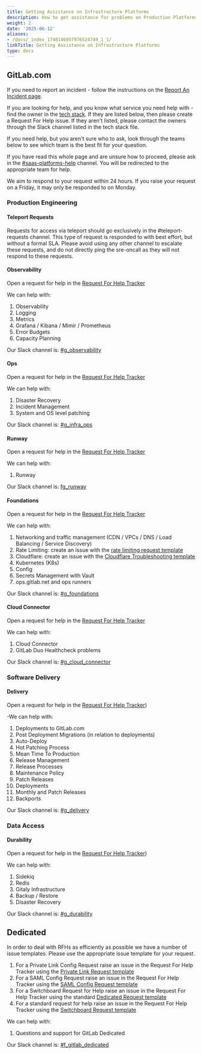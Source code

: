 ```yaml
---
title: Getting Assistance on Infrastructure Platforms
description: How to get assistance for problems on Production Platforms
weight: 2
date: '2025-06-12'
aliases:
- /docs/_index_1748146057976524749_1_1/
linkTitle: Getting Assistance on Infrastructure Platforms
type: docs
---
```


## GitLab.com

If you need to report an incident - follow the instructions on the [Report An Incident page](./incident-management/#reporting-an-incident).

If you are looking for help, and you know what service you need help with - find the owner in the [tech stack](https://gitlab.com/gitlab-com/www-gitlab-com/-/blob/master/data/tech_stack.yml). If they are listed below, then please create a Request For Help issue. If they aren't listed, please contact the owners through the Slack channel listed in the tech stack file.

If you need help, but you aren't sure who to ask, look through the teams below to see which team is the best fit for your question.

If you have read this whole page and are unsure how to proceed, please ask in the [#saas-platforms-help](https://gitlab.enterprise.slack.com/archives/C07DU5Z7V6V) channel. You will be redirected to the appropriate team for help.

We aim to respond to your request within 24 hours. If you raise your request on a Friday, it may only be responded to on Monday.

### Production Engineering

#### Teleport Requests

Requests for access via teleport should go exclusively in the #teleport-requests channel. This type of request is responded to with best effort, but without a formal SLA. Please avoid using any other channel to escalate these requests, and do not directly ping the sre-oncall as they will not respond to these requests.

#### Observability

Open a request for help in the [Request For Help Tracker](https://gitlab.com/gitlab-com/request-for-help/-/issues/new?issuable_template=SupportRequestTemplate-ProductionEngineering-Observability.md)

We can help with:

1. Observability
1. Logging
1. Metrics
1. Grafana / Kibana / Mimir / Prometheus
1. Error Budgets
1. Capacity Planning

Our Slack channel is: [#g_observability](https://gitlab.enterprise.slack.com/archives/C065RLJB8HK)

#### Ops

Open a request for help in the [Request For Help Tracker](https://gitlab.com/gitlab-com/request-for-help/-/issues/new?issuable_template=SupportRequestTemplate-ProductionEngineering-Ops.md)

We can help with:

1. Disaster Recovery
2. Incident Management
3. System and OS level patching

Our Slack channel is: [#g_infra_ops](https://gitlab.enterprise.slack.com/archives/C04MH2L07JS)

#### Runway

Open a request for help in the [Request For Help Tracker](https://gitlab.com/gitlab-com/request-for-help/-/issues/new?issuable_template=SupportRequestTemplate-ProductionEngineering-Runway.md)

We can help with:

1. Runway

Our Slack channel is: [fg_runway](https://gitlab.enterprise.slack.com/archives/C05G970PHSA)

#### Foundations

Open a request for help in the [Request For Help Tracker](https://gitlab.com/gitlab-com/request-for-help/-/issues/new?issuable_template=SupportRequestTemplate-ProductionEngineering-Foundations.md)

We can help with:

1. Networking and traffic management (CDN / VPCs / DNS / Load Balancing / Service Discovery)
1. Rate Limiting: create an issue with the [rate limiting request template](https://gitlab.com/gitlab-com/gl-infra/production-engineering/-/issues/new?issuable_template=request-rate-limiting)
1. Cloudflare: create an issue with the [Cloudflare Troubleshooting template](https://gitlab.com/gitlab-com/gl-infra/production-engineering/-/issues/new?issuable_template=Cloudflare%20Troubleshooting)
1. Kubernetes (K8s)
1. Config
1. Secrets Management with Vault
1. ops.gitlab.net and ops runners

Our Slack channel is: [#g_foundations](https://gitlab.enterprise.slack.com/archives/C0313V3L5T6)

#### Cloud Connector

Open a request for help in the [Request For Help Tracker](https://gitlab.com/gitlab-com/request-for-help/-/issues/new?issuable_template=SupportRequestTemplate-ProductionEngineering-CloudConnector.md)

We can help with:

1. Cloud Connector
1. GitLab Duo Healthcheck problems

Our Slack channel is: [#g_cloud_connector](https://gitlab.enterprise.slack.com/archives/CGN8BUCKC)

### Software Delivery

#### Delivery

Open a request for help in the [Request For Help Tracker](https://gitlab.com/gitlab-com/request-for-help/-/issues/new?issuable_template=SupportRequestTemplate-Delivery.md))

-We can help with:

1. Deployments to GitLab.com
1. Post Deployment Migrations (in relation to deployments)
1. Auto-Deploy
1. Hot Patching Process
1. Mean Time To Production
1. Release Management
1. Release Processes
1. Maintenance Policy
1. Patch Releases
1. Deployments
1. Monthly and Patch Releases
1. Backports

Our Slack channel is: [#g_delivery](https://gitlab.enterprise.slack.com/archives/CCFV016SV)

### Data Access

#### Durability

Open a request for help in the [Request For Help Tracker](https://gitlab.com/gitlab-com/request-for-help/-/issues/new?issuable_template=SupportRequestTemplate-Durability.md))

We can help with:

1. Sidekiq
1. Redis
1. Gitaly Infrastructure
1. Backup / Restore
1. Disaster Recovery

Our Slack channel is: [#g_durability](https://gitlab.enterprise.slack.com/archives/C07U8G0LHEH)

## Dedicated

In order to deal with RFHs as efficiently as possible we have a number of issue templates. Please use the appropriate issue template for your request.

1. For a Private Link Config Request raise an issue in the Request For Help Tracker using the [Private Link Request template](https://gitlab.com/gitlab-com/request-for-help/-/issues/new?issuable_template=SupportRequestTemplate-GitLabDedicatedPrivateLinkRequest)
1. For a SAML Config Request raise an issue in the Request For Help Tracker using the [SAML Config Request template](https://gitlab.com/gitlab-com/request-for-help/-/issues/new?issuable_template=SupportRequestTemplate-GitLabDedicatedSAMLConfigRequest)
1. For a Switchboard Request for Help raise an issue in the Request For Help Tracker using the standard [Dedicated Request template](https://gitlab.com/gitlab-com/request-for-help/-/issues/new?issuable_template=SupportRequestTemplate-GitLabDedicatedRequest)
1. For a standard request for help raise an issue in the Request For Help Tracker using the [Switchboard Request template](https://gitlab.com/gitlab-com/request-for-help/-/issues/new?issuable_template=SupportRequestTemplate-Switchboard)

We can help with:

1. Questions and support for GitLab Dedicated

Our Slack channel is: [#f_gitlab_dedicated](https://gitlab.enterprise.slack.com/archives/C01S0QNSYJ2)
